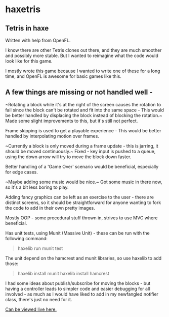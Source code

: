 # haxetris
## Tetris in haxe

Written with help from OpenFL.

I know there are other Tetris clones out there, and they are much smoother and possibly more stable.
But I wanted to reimagine what the code would look like for this game.

I mostly wrote this game because I wanted to write one of these for a long time, and OpenFL is awesome for
basic games like this.

## A few things are missing or not handled well - 

~Rotating a block while it's at the right of the screen causes the rotation to fail since the block can't
be rotated and fit into the same space - This would be better handled by displacing the block instead of blocking the rotation.~
Made some slight improvements to this, but it's still not perfect.

Frame skipping is used to get a playable experience - This would be better handled by interpolating motion over frames.

~Currently a block is only moved during a frame update - this is jarring, it should be moved continuously.~
Fixed - key input is pushed to a queue, using the down arrow will try to move the block down faster.

Better handling of a 'Game Over' scenario would be beneficial, especially for edge cases.

~Maybe adding some music would be nice.~
Got some music in there now, so it's a bit less boring to play.

Adding fancy graphics can be left as an exercise to the user - there are distinct screens, so it should be straightforward
for anyone wanting to fork the code to add in their own pretty images.

Mostly OOP - some procedural stuff thrown in, strives to use MVC where beneficial.

Has unit tests, using Munit (Massive Unit) - these can be run with the following command:
> haxelib run munit test

The unit depend on the hamcrest and munit libraries, so use haxelib to add those:
> haxelib install munit
> haxelib install hamcrest

I had some ideas about publish/subscribe for moving the blocks - but having a controller leads to simpler code and easier
debugging for all involved - as much as I would have liked to add in my newfangled notifier class, there's just no need for it.

<a href="http://www.shaheedabdol.co.za/haxetris/">Can be viewed live here.</a>
